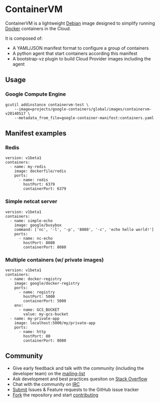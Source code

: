 ContainerVM
===========

ContainerVM is a lightweight [Debian](https://debian.org) image designed to simplify running [Docker](https://docker.io) containers in the Cloud.

It is composed of:
- A YAML/JSON manifest format to configure a group of containers
- A python agent that start containers according this manifest
- A bootstrap-vz plugin to build Cloud Provider images including the agent

## Usage

### Google Compute Engine

```
gcutil addinstance containervm-test \
    --image=projects/google-containers/global/images/containervm-v20140517 \
    --metadata_from_file=google-container-manifest:containers.yaml
```

## Manifest examples

### Redis
```
version: v1beta1
containers:
  - name: my-redis
    image: dockerfile/redis
    ports:
      - name: redis
        hostPort: 6379
        containerPort: 6379
```


### Simple netcat server
```
version: v1beta1
containers:
  - name: simple-echo
    image: google/busybox
    command: ['nc', '-l', '-p', '8080', '-c', 'echo hello world!']
    ports:
      - name: nc-echo
        hostPort: 8080
        containerPort: 8080
```

### Multiple containers (w/ private images)

```
version: v1beta1
containers:
  - name: docker-registry
    image: google/docker-registry
    ports:
      - name: registry
        hostPort: 5000
        containerPort: 5000
    env:
      - name: GCS_BUCKET
        value: my-gcs-bucket
  - name: my-private-app
    image: localhost:5000/my/private-app
    ports:
      - name: http
        hostPort: 80
        containerPort: 8080
```

## Community

- Give early feedback and talk with the community (including the developer team) on the [mailing-list](https://groups.google.com/d/google-containers)
- Ask development and best practices quesiton on [Stack Overflow](https://stackoverflow/container-vm)
- Chat with the community on [IRC](irc://irc.freenode.net/#container-vm)
- [Submit](/issues) Issues & Feature requests to the GitHub issue tracker
- [Fork](/fork) the repository and start [contributing](CONTRIBUTING.md)

